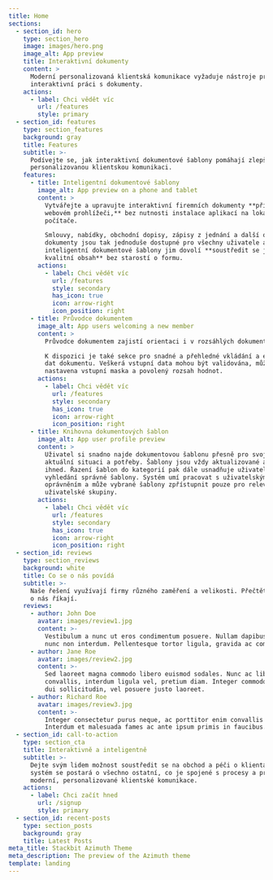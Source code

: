 ```yaml
---
title: Home
sections:
  - section_id: hero
    type: section_hero
    image: images/hero.png
    image_alt: App preview
    title: Interaktivní dokumenty
    content: >
      Moderní personalizovaná klientská komunikace vyžaduje nástroje pro
      interaktivní práci s dokumenty.
    actions:
      - label: Chci vědět víc
        url: /features
        style: primary
  - section_id: features
    type: section_features
    background: gray
    title: Features
    subtitle: >-
      Podívejte se, jak interaktivní dokumentové šablony pomáhají zlepšovat
      personalizovanou klientskou komunikaci.
    features:
      - title: Inteligentní dokumentové šablony
        image_alt: App preview on a phone and tablet
        content: >
          Vytvářejte a upravujte interaktivní firemních dokumenty **přímo ve
          webovém prohlížeči,** bez nutnosti instalace aplikací na lokální
          počítače.

          Smlouvy, nabídky, obchodní dopisy, zápisy z jednání a další obchodní
          dokumenty jsou tak jednoduše dostupné pro všechny uživatele a
          inteligentní dokumentové šablony jim dovolí **soustředit se jen na
          kvalitní obsah** bez starostí o formu.
        actions:
          - label: Chci vědět víc
            url: /features
            style: secondary
            has_icon: true
            icon: arrow-right
            icon_position: right
      - title: Průvodce dokumentem
        image_alt: App users welcoming a new member
        content: >
          Průvodce dokumentem zajistí orientaci i v rozsáhlých dokumentech.

          K dispozici je také sekce pro snadné a přehledné vkládání a editaci
          dat dokumentu. Veškerá vstupní data mohou být validována, může být
          nastavena vstupní maska a povolený rozsah hodnot.
        actions:
          - label: Chci vědět víc
            url: /features
            style: secondary
            has_icon: true
            icon: arrow-right
            icon_position: right
      - title: Knihovna dokumentových šablon
        image_alt: App user profile preview
        content: >
          Uživatel si snadno najde dokumentovou šablonu přesně pro svojí
          aktuální situaci a potřeby. Šablony jsou vždy aktualizované a dostupné
          ihned. Řazení šablon do kategorií pak dále usnadňuje uživateli
          vyhledání správné šablony. Systém umí pracovat s uživatelským
          oprávněním a může vybrané šablony zpřístupnit pouze pro relevantní
          uživatelské skupiny.
        actions:
          - label: Chci vědět víc
            url: /features
            style: secondary
            has_icon: true
            icon: arrow-right
            icon_position: right
  - section_id: reviews
    type: section_reviews
    background: white
    title: Co se o nás povídá
    subtitle: >-
      Naše řešení využívají firmy různého zaměření a velikosti. Přečtěte si, co
      o nás říkají.
    reviews:
      - author: John Doe
        avatar: images/review1.jpg
        content: >-
          Vestibulum a nunc ut eros condimentum posuere. Nullam dapibus quis
          nunc non interdum. Pellentesque tortor ligula, gravida ac commodo eu.
      - author: Jane Roe
        avatar: images/review2.jpg
        content: >-
          Sed laoreet magna commodo libero euismod sodales. Nunc ac libero
          convallis, interdum ligula vel, pretium diam. Integer commodo sem at
          dui sollicitudin, vel posuere justo laoreet.
      - author: Richard Roe
        avatar: images/review3.jpg
        content: >-
          Integer consectetur purus neque, ac porttitor enim convallis vitae.
          Interdum et malesuada fames ac ante ipsum primis in faucibus.
  - section_id: call-to-action
    type: section_cta
    title: Interaktivně a inteligentně
    subtitle: >-
      Dejte svým lidem možnost soustředit se na obchod a péči o klienta. Náš
      systém se postará o všechno ostatní, co je spojené s procesy a principy
      moderní, personalizované klientské komunikace.
    actions:
      - label: Chci začít hned
        url: /signup
        style: primary
  - section_id: recent-posts
    type: section_posts
    background: gray
    title: Latest Posts
meta_title: Stackbit Azimuth Theme
meta_description: The preview of the Azimuth theme
template: landing
---
```

